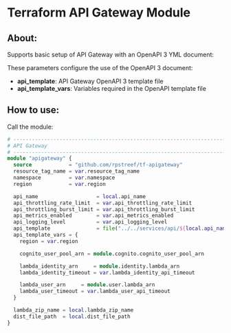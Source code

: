 # Terraform API Gateway Module

## About:

Supports basic setup of API Gateway with an OpenAPI 3 YML document:

These parameters configure the use of the OpenAPI 3 document:
- __api_template__: API Gateway OpenAPI 3 template file
- __api_template_vars__: Variables required in the OpenAPI template file

## How to use:

Call the module:

```terraform
# -----------------------------------------------------------------------------
# API Gateway
# -----------------------------------------------------------------------------
module "apigateway" {
  source            = "github.com/rpstreef/tf-apigateway"
  resource_tag_name = var.resource_tag_name
  namespace         = var.namespace
  region            = var.region

  api_name                   = local.api_name
  api_throttling_rate_limit  = var.api_throttling_rate_limit
  api_throttling_burst_limit = var.api_throttling_burst_limit
  api_metrics_enabled        = var.api_metrics_enabled
  api_logging_level          = var.api_logging_level
  api_template               = file("../../services/api/${local.api_name}.yml")
  api_template_vars = {
    region = var.region

    cognito_user_pool_arn = module.cognito.cognito_user_pool_arn

    lambda_identity_arn     = module.identity.lambda_arn
    lambda_identity_timeout = var.lambda_identity_api_timeout

    lambda_user_arn     = module.user.lambda_arn
    lambda_user_timeout = var.lambda_user_api_timeout
  }

  lambda_zip_name = local.lambda_zip_name
  dist_file_path  = local.dist_file_path
}
```